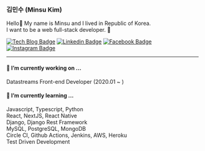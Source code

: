 ### 김민수 (Minsu Kim) 

Hello👋 My name is Minsu and I lived in Republic of Korea.<br/>
I want to be a web full-stack developer. 🦄

[![Tech Blog Badge](http://img.shields.io/badge/-Tech%20blog-000000?style=flat-square&logo=github&link=https://alstn2468.github.io/)](https://alstn2468.github.io/) [![Linkedin Badge](https://img.shields.io/badge/-LinkedIn-blue?style=flat-square&logo=Linkedin&logoColor=white&link=https://www.linkedin.com/in/minsu-kim-336289160/)](https://www.linkedin.com/in/minsu-kim-336289160/) [![Facebook Badge](https://img.shields.io/badge/facebook-1877f2?style=flat-square&logo=facebook&logoColor=white&link=https://www.facebook.com/alstn2468)](https://www.facebook.com/alstn2468) [![Instagram Badge](https://img.shields.io/badge/instagram-ff69b4?style=flat-square&logo=instagram&logoColor=white&link=https://www.instagram.com/minsu._.0102/)](https://www.instagram.com/minsu._.0102/)

--- 

#### 🔭 I’m currently working on ...

Datastreams Front-end Developer (2020.01 ~ )

####  🌱 I’m currently learning ...

Javascript, Typescript, Python<br/>
React, NextJS, React Native<br/>
Django, Django Rest Framework<br/>
MySQL, PostgreSQL, MongoDB<br/>
Circle CI, Github Actions, Jenkins, AWS, Heroku<br/>
Test Driven Development
